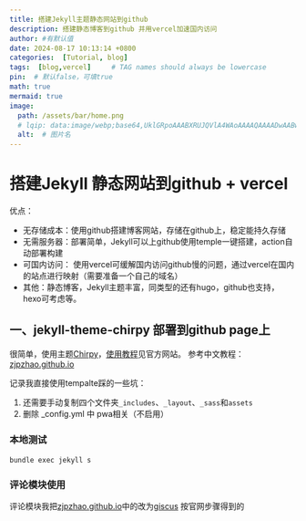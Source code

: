 ```yaml
---
title: 搭建Jekyll主题静态网站到github
description: 搭建静态博客到github 并用vercel加速国内访问
author: #有默认值
date: 2024-08-17 10:13:14 +0800
categories:  [Tutorial, blog]
tags:  [blog,vercel]     # TAG names should always be lowercase
pin:  # 默认false，可填true
math: true
mermaid: true
image:
  path: /assets/bar/home.png
  # lqip: data:image/webp;base64,UklGRpoAAABXRUJQVlA4WAoAAAAQAAAADwAABwAAQUxQSDIAAAARL0AmbZurmr57yyIiqE8oiG0bejIYEQTgqiDA9vqnsUSI6H+oAERp2HZ65qP/VIAWAFZQOCBCAAAA8AEAnQEqEAAIAAVAfCWkAALp8sF8rgRgAP7o9FDvMCkMde9PK7euH5M1m6VWoDXf2FkP3BqV0ZYbO6NA/VFIAAAA
  alt:  # 图片名
---
```


# 搭建Jekyll 静态网站到github + vercel

优点：
+ 无存储成本：使用github搭建博客网站，存储在github上，稳定能持久存储
+ 无需服务器：部署简单，Jekyll可以上github使用temple一键搭建，action自动部署构建
+ 可国内访问： 使用vercel可缓解国内访问github慢的问题，通过vercel在国内的站点进行映射（需要准备一个自己的域名）
+ 其他：静态博客，Jekyll主题丰富，同类型的还有hugo，github也支持，hexo可考虑等。


## 一、jekyll-theme-chirpy 部署到github page上

很简单，使用主题[Chirpy](https://github.com/cotes2020/jekyll-theme-chirpy)，[使用教程](https://chirpy.cotes.page/)见官方网站。
参考中文教程：[zjpzhao.github.io](https://zjpzhao.github.io/posts/jekyll-githubpages/)

记录我直接使用tempalte踩的一些坑：
1. 还需要手动复制四个文件夹`_includes`、`_layout`、`_sass`和`assets`
1. 删除 _config.yml 中 pwa相关（不启用）

### 本地测试
```shell
bundle exec jekyll s
```

### 评论模块使用
评论模块我把[zjpzhao.github.io](https://zjpzhao.github.io/posts/jekyll-githubpages/)中的改为[giscus](https://giscus.app/) 按官网步骤得到的<script>代码放入 _layout/post.html 末尾即可。

### 粘贴图片工具-VSCode插件Paste Image（好用）
按 [参考中文教程](https://zjpzhao.github.io/posts/jekyll-githubpages/#%E7%B2%98%E8%B4%B4%E5%9B%BE%E7%89%87%E5%B7%A5%E5%85%B7-vscode%E6%8F%92%E4%BB%B6paste-image)
踩坑：
1. 直接复制图片文件然后粘贴是不行的,因为要复制图片到剪贴板，所以要打开图片再复制，直接复制应该是复制了文件。
2. settings.json中 图片保存路径参数为"pasteImage.path": "${projectRoot}/assets/img/${currentFileNameWithoutExt}",我去掉了${currentFileNameWithoutExt}改为常量，因为文件名会是中文，**路径有中文会影响在后续vercel的部署**。但仅github pages部署是可以的。

## 二、Vercel托管GitHub Pages并绑定域名
**解决国内直接访问github慢的问题**
参考教程:[Vercel托管GitHub Pages并绑定域名](https://wwwhisperr-github-io.vercel.app/2022/07/25/demo08/)

### 注意：
### 1. 去设置里生成细粒度的token
![image-20240817101421398](../assets/img/2024-08-17/image-20240817101421398.png)之后选择Only select repositories 选定赋予权限的仓库，Repository permissions 不懂可以先全部赋予读写权限，Account permissions没必要给。

### 2. vercel 上导入库时要注意给了访问对应库的权限
![image-20240817102316126](../assets/img/2024-08-17/image-20240817102316126.png)
### 3. _posts文件下的文件名不能包含特殊字符
将作为跳转路径一部分，所以避免包含特殊字符+ ，可用中文，- 。 vercel在build会产生问题，虽然github没事
### 4. 保证部署和本地均能正常显示图片
路径使用 ../assets/img/

## 三、verbal 绑定多个站点
需求：我有一个blog主站对应username.github.io,还有一个从站username.github.io/XXX,分别对应我的2个仓库。我想用二级域名或不同域名访问从站。而不是都在username.github.io对应映射的域名下面。

解决：将/XXX路径，重新做映射
主站根目录下添加vercel.json -username.github.io

```json
{
    "rewrites": [
      {
        "source": "/:match*/",
        "destination": "/:match*"
      },
      {
        "source": "/XXX/:match*",
        //下面这个映射地址要从vercel导入项目后获取，这样访问username.github.io/XXX 就会重新映射
        "destination": "https://XXX.vercel.app/:match*" 
      }
    ],
    "github": {
        "silent": true
    }
  }
```

从站根目录下添加vercel.json -username.github.io/XXX,
```json
{
  "rewrites": [
    {
      "source": "/XXX/:match*",
      "destination": "/:match*"
    }
  ],
  "github": {
      "silent": true
  }
}
```

配置站点域名

<img src="../assets/img/2024-08-17/image-20240817103849579.png" alt="image-20240817103849579" style="zoom:50%;" />

之后还是同样参考教程:[Vercel托管GitHub Pages并绑定域名](https://wwwhisperr-github-io.vercel.app/2022/07/25/demo08/#2-%E7%BB%91%E5%AE%9A%E5%9F%9F%E5%90%8D%EF%BC%9A%E8%85%BE%E8%AE%AF%E4%BA%91dns%E8%A7%A3%E6%9E%90%E5%9F%9F%E5%90%8D%E8%87%B3Vercel%E6%8F%90%E4%BE%9B%E7%9A%84IP%E4%B8%8A)

### 直接访问github.io 与 经过vercel加速 的测速对比：

<center class="half">
<img src="../assets/img/2024-08-17/iShot_2024-08-17_14.46.24.png" alt="iShot_2024-08-17_14.46.24" style="zoom:12%;" /><img src="../assets/img/2024-08-17/iShot_2024-08-17_14.44.58.png" alt="iShot_2024-08-17_14.44.58" style="zoom:12%;" />
</center>

## 四、主题用法

发布常用信息头：
```yml
title: docker镜像源被封：Linux服务器挂代理 + docker 配置代理
description: 解决docker镜像源被封问题
author: #有默认值
date: 2024-08-17 12:13:14 +0800
categories:  [Tutorial, blog] #按嵌套分类
tags:  [blog,vercel]     # TAG names should always be lowercase
pin:  # 默认false，可填true
math: true
mermaid: true
image:  #文章封面
  path: /assets/bar/backimg.png #文章封面路径
  lqip: data:image/webp;base64,UklGRpoAAABXRUJQVlA4WAoAAAAQAAAADwAABwAAQUxQSDIAAAARL0AmbZurmr57yyIiqE8oiG0bejIYEQTgqiDA9vqnsUSI6H+oAERp2HZ65qP/VIAWAFZQOCBCAAAA8AEAnQEqEAAIAAVAfCWkAALp8sF8rgRgAP7o9FDvMCkMde9PK7euH5M1m6VWoDXf2FkP3BqV0ZYbO6NA/VFIAAAA
  alt:  # 图片名
```

本地运行：
```shell
bundle exec jekyll server
```

本地图片链接显示：
```shell
../assets/img/2024-08-17/XX.png #使用../assets 保持build前后都能正常显示图片
```



### 进阶：（探索中）

分享其他人的：

+ https://whuwangyong.github.io/2022-03-29-jekyll/

### 架构升级
1. https://github.com/cotes2020/jekyll-theme-chirpy/wiki/Upgrade-Guide
7.2.0 能解决sass 3.0.0 版本不支持原架构导入方式的 build 警告。

2. 更新子模块：
git submodule update --remote
git commit -am "Update submodule"

3. _includes _layouts _sass assetes 四个文件夹复制最新的版本到项目

### 预览图 lqip解释
lqip 是一种低分辨率占位符，用于在图片实际加载完成前显示。
```yaml
image:
   path: https://thaterrormessage.com/download/file.php?id=884
   lqip: data:image/webp;base64,UklGRpoAAABXRUJQVlA4WAoAAAAQAAAADwAABwAAQUxQSDIAAAARL0AmbZurmr57yyIiqE8oiG0bejIYEQTgqiDA9vqnsUSI6H+oAERp2HZ65qP/VIAWAFZQOCBCAAAA8AEAnQEqEAAIAAVAfCWkAALp8sF8rgRgAP7o9FDvMCkMde9PK7euH5M1m6VWoDXf2FkP3BqV0ZYbO6NA/VFIAAA
   alt:  # 图片名
```